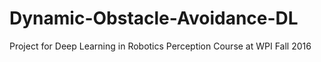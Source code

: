 # Dynamic-Obstacle-Avoidance-DL
Project for Deep Learning in Robotics Perception Course at WPI Fall 2016
